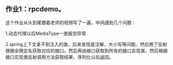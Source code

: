 ## 作业1：rpcdemo。

这个作业从头到尾跟着老师的视频写了一遍，中间遇到几个问题：

1.动态代理以后MediaType一直报空异常

2.spring上下文拿不到注入的类，后来发现是注解，大小写等问题。然后用了反射根据全限定名获取对应的接口。然后再由接口获取到所有的接口实现类，然后根据接口实现类反射调用方法获取结果，序列化以后返回。

